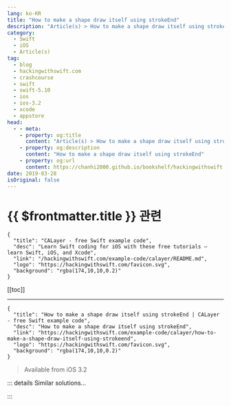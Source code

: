 ```yaml
---
lang: ko-KR
title: "How to make a shape draw itself using strokeEnd"
description: "Article(s) > How to make a shape draw itself using strokeEnd"
category:
  - Swift
  - iOS
  - Article(s)
tag: 
  - blog
  - hackingwithswift.com
  - crashcourse
  - swift
  - swift-5.10
  - ios
  - ios-3.2
  - xcode
  - appstore
head:
  - - meta:
    - property: og:title
      content: "Article(s) > How to make a shape draw itself using strokeEnd"
    - property: og:description
      content: "How to make a shape draw itself using strokeEnd"
    - property: og:url
      content: https://chanhi2000.github.io/bookshelf/hackingwithswift.com/example-code/calayer/how-to-make-a-shape-draw-itself-using-strokeend.html
date: 2019-03-28
isOriginal: false
---
```


# {{ $frontmatter.title }} 관련

```component VPCard
{
  "title": "CALayer - free Swift example code",
  "desc": "Learn Swift coding for iOS with these free tutorials – learn Swift, iOS, and Xcode",
  "link": "/hackingwithswift.com/example-code/calayer/README.md",
  "logo": "https://hackingwithswift.com/favicon.svg",
  "background": "rgba(174,10,10,0.2)"
}
```

[[toc]]

---

```component VPCard
{
  "title": "How to make a shape draw itself using strokeEnd | CALayer - free Swift example code",
  "desc": "How to make a shape draw itself using strokeEnd",
  "link": "https://hackingwithswift.com/example-code/calayer/how-to-make-a-shape-draw-itself-using-strokeend",
  "logo": "https://hackingwithswift.com/favicon.svg",
  "background": "rgba(174,10,10,0.2)"
}
```

> Available from iOS 3.2

<!-- TODO: 작성 -->

<!-- 
iOS makes it easy to draw shapes using `CAShapeLayer`, but you also get the ability to adjust *how* shapes are drawn. By manipulating the `strokeStart` and `strokeEnd` properties you can make shapes draw themselves on the screen: you can present a half-drawn star, or a three-quarters drawn circle, for example.

However, as clever as that is what’s *really* neat is being able to animate the drawing process. To try it out, first create a `CAShapeLayer` with a stroke that’s visible, like this one:

```swift
let layer = CAShapeLayer()
let bounds = CGRect(x: 50, y: 50, width: 250, height: 250)
layer.path = UIBezierPath(roundedRect: bounds, byRoundingCorners: .allCorners, cornerRadii: CGSize(width: 20, height: 20)).cgPath
layer.strokeColor = UIColor.black.cgColor
layer.fillColor = nil
layer.lineDashPattern = [8, 6]
view.layer.addSublayer(layer)
```

Now create and add a `CABasicAnimation` to adjust the `strokeEnd` property:

```swift
let animation = CABasicAnimation(keyPath: "strokeEnd")
animation.fromValue = 0
animation.toValue = 1
animation.duration = 2
animation.autoreverses = true
animation.repeatCount = .infinity
layer.add(animation, forKey: "line")
```

I made that animate from 0 (not drawn) to 1 (fully drawn) over two seconds, but also made it reverse at the end and repeat infinite times.

-->

::: details Similar solutions…

<!--
/quick-start/swiftui/how-to-draw-part-of-a-solid-shape-using-trim">How to draw part of a solid shape using trim() 
/quick-start/swiftui/how-to-make-a-view-dismiss-itself">How to make a view dismiss itself 
/example-code/core-graphics/how-to-use-core-graphics-blend-modes-to-draw-a-uiimage-differently">How to use Core Graphics blend modes to draw a UIImage differently 
/example-code/games/how-to-make-one-sprite-draw-in-front-of-another-using-zposition">How to make one sprite draw in front of another using zPosition 
/quick-start/swiftui/how-to-draw-images-using-image-views">How to draw images using Image views</a>
-->

:::

